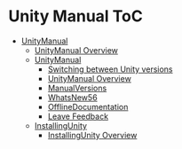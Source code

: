 Unity Manual ToC
================
 - [UnityManual]()
	 - [UnityManual Overview](UnityManual.md)
	 - [UnityManual]()
		 - [Switching between Unity versions](SwitchingDocumentationVersions.md)
		 - [UnityManual Overview](UnityManual_1.md)
		 - [ManualVersions](ManualVersions.md)
		 - [WhatsNew56](WhatsNew56.md)
		 - [OfflineDocumentation](OfflineDocumentation.md)
		 - [Leave Feedback](LeaveFeedback.md)
	 - [InstallingUnity]()
		 - [InstallingUnity Overview](InstallingUnity.md)

